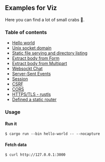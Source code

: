 ## Examples for Viz

Here you can find a lot of small crabs 🦀.

### Table of contents

* [Hello world](./hello-world)
* [Unix socket domain](./unix-socket)
* [Static file serving and directory listing](./serve)
* [Extract body from Form](./forms/form)
* [Extract body from Multipart](./forms/multipart)
* [Websockt Chat](./websocket-chat)
* [Server-Sent Events](./sse)
* [Session](./session)
* [CSRF](./csrf)
* [CORS](./cors)
* [HTTPS/TLS - rustls](./rustls)
* [Defined a static router](./static-routes)

### Usage

#### Run it

```console
$ cargo run --bin hello-world -- --nocapture
```

#### Fetch data

```console
$ curl http://127.0.0.1:3000
```
